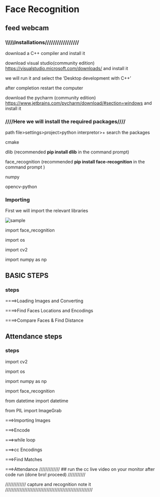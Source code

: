 # Face Recognition
## feed webcam
### \\\\\\\\\\**Installations**/////////////////

download a C++ compiler and install it

download visual studio(community edition) https://visualstudio.microsoft.com/downloads/ and install it 

we will run it and select the ‘Desktop development with C++’

after completion restart the computer

download the pycharm (community edition) https://www.jetbrains.com/pycharm/download/#section=windows and install it

### ////Here we will install the required packages////

path file>settings>project>python interpretor>+ search the packages

cmake

dlib (recommended **pip install dlib** in the command prompt)

face_recognition (recommended **pip install face-recognition** in the command prompt )

numpy

opencv-python

### **Importing**

First we will import the relevant libraries

![sample](https://user-images.githubusercontent.com/59176699/244606524-db96b662-830d-41ce-87a0-024c4bbccd9f.png)

import face_recognition

import os

import cv2

import numpy as np

## BASIC STEPS
### steps

====>Loading Images and Converting

====>Find Faces Locations and Encodings

====>Compare Faces & Find Distance

## Attendance steps
### steps
import cv2

import os

import numpy as np

import face_recognition

from datetime import datetime

from PIL import ImageGrab

===>Importing Images

===>Encode

===>while loop

===>cc Encodings

===>Find Matches

===>Attendance
///////////// ## run the cc live video on your monitor after code run (done bro! proceed) ///////////

///////////// capture and recognition note it ///////////////////////////////////////////////////////
